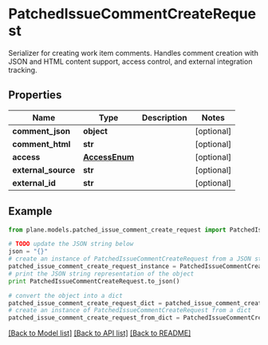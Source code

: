 # PatchedIssueCommentCreateRequest

Serializer for creating work item comments.  Handles comment creation with JSON and HTML content support, access control, and external integration tracking.

## Properties
Name | Type | Description | Notes
------------ | ------------- | ------------- | -------------
**comment_json** | **object** |  | [optional] 
**comment_html** | **str** |  | [optional] 
**access** | [**AccessEnum**](AccessEnum.md) |  | [optional] 
**external_source** | **str** |  | [optional] 
**external_id** | **str** |  | [optional] 

## Example

```python
from plane.models.patched_issue_comment_create_request import PatchedIssueCommentCreateRequest

# TODO update the JSON string below
json = "{}"
# create an instance of PatchedIssueCommentCreateRequest from a JSON string
patched_issue_comment_create_request_instance = PatchedIssueCommentCreateRequest.from_json(json)
# print the JSON string representation of the object
print PatchedIssueCommentCreateRequest.to_json()

# convert the object into a dict
patched_issue_comment_create_request_dict = patched_issue_comment_create_request_instance.to_dict()
# create an instance of PatchedIssueCommentCreateRequest from a dict
patched_issue_comment_create_request_from_dict = PatchedIssueCommentCreateRequest.from_dict(patched_issue_comment_create_request_dict)
```
[[Back to Model list]](../README.md#documentation-for-models) [[Back to API list]](../README.md#documentation-for-api-endpoints) [[Back to README]](../README.md)


